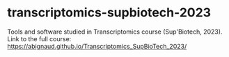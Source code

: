 # transcriptomics-supbiotech-2023

Tools and software studied in Transcriptomics course (Sup'Biotech, 2023).
Link to the full course: https://abignaud.github.io/Transcriptomics_SupBioTech_2023/
